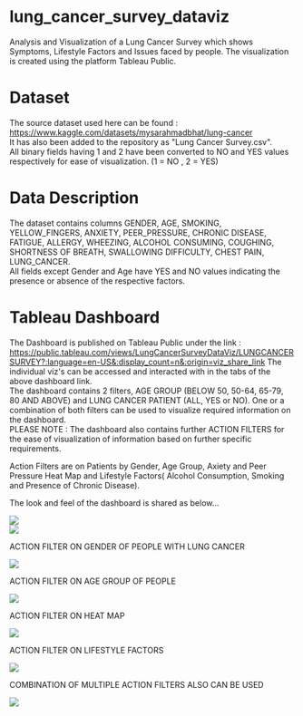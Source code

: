 # lung_cancer_survey_dataviz
Analysis and Visualization of a Lung Cancer Survey which shows Symptoms, Lifestyle Factors and Issues faced by people. The visualization is created using the platform Tableau Public.

# Dataset
The source dataset used here can be found : https://www.kaggle.com/datasets/mysarahmadbhat/lung-cancer  
It has also been added to the repository as "Lung Cancer Survey.csv".  
All binary fields having 1 and 2 have been converted to NO and YES values respectively for ease of visualization. (1 = NO , 2 = YES) 

# Data Description
The dataset contains columns GENDER, AGE,	SMOKING, YELLOW_FINGERS, ANXIETY, PEER_PRESSURE, CHRONIC DISEASE, FATIGUE, ALLERGY, WHEEZING, ALCOHOL CONSUMING, COUGHING, SHORTNESS OF BREATH, SWALLOWING DIFFICULTY, CHEST PAIN, LUNG_CANCER.  
All fields except Gender and Age have YES and NO values indicating the presence or absence of the respective factors.

# Tableau Dashboard
The Dashboard is published on Tableau Public under the link : https://public.tableau.com/views/LungCancerSurveyDataViz/LUNGCANCERSURVEY?:language=en-US&:display_count=n&:origin=viz_share_link
The individual viz's can be accessed and interacted with in the tabs of the above dashboard link.  
The dashboard contains 2 filters, AGE GROUP (BELOW 50, 50-64, 65-79, 80 AND ABOVE) and LUNG CANCER PATIENT (ALL, YES or NO). One or a combination of both filters can be used to visualize required information on the dashboard.  
PLEASE NOTE : The dashboard also contains further ACTION FILTERS for the ease of visualization of information based on further specific requirements.   

Action Filters are on Patients by Gender, Age Group, Axiety and Peer Pressure Heat Map and Lifestyle Factors( Alcohol Consumption, Smoking and Presence of Chronic Disease).

  
The look and feel of the dashboard is shared as below...   

<div class='tableauPlaceholder' id='viz1695072505257' style='position: relative'><noscript><a href='https:&#47;&#47;github.com&#47;ShinjiniShome&#47;lung_cancer_survey_dataviz'><img alt=' ' src='https:&#47;&#47;public.tableau.com&#47;static&#47;images&#47;Lu&#47;LungCancerSurveyDataViz&#47;LUNGCANCERSURVEY&#47;1_rss.png' style='border: none' /></a></noscript><object class='tableauViz'  style='display:none;'><param name='host_url' value='https%3A%2F%2Fpublic.tableau.com%2F' /> <param name='embed_code_version' value='3' /> <param name='site_root' value='' /><param name='name' value='LungCancerSurveyDataViz&#47;LUNGCANCERSURVEY' /><param name='tabs' value='yes' /><param name='toolbar' value='yes' /><param name='static_image' value='https:&#47;&#47;public.tableau.com&#47;static&#47;images&#47;Lu&#47;LungCancerSurveyDataViz&#47;LUNGCANCERSURVEY&#47;1.png' /> <param name='animate_transition' value='yes' /><param name='display_static_image' value='yes' /><param name='display_spinner' value='yes' /><param name='display_overlay' value='yes' /><param name='display_count' value='yes' /><param name='language' value='en-US' /></object></div>

<div class='tableauPlaceholder' id='viz1695074965913' style='position: relative'><noscript><a href='https:&#47;&#47;github.com&#47;ShinjiniShome&#47;lung_cancer_survey_dataviz'><img alt=' ' src='https:&#47;&#47;public.tableau.com&#47;static&#47;images&#47;5Q&#47;5QXJHZMYW&#47;1_rss.png' style='border: none' /></a></noscript><object class='tableauViz'  style='display:none;'><param name='host_url' value='https%3A%2F%2Fpublic.tableau.com%2F' /> <param name='embed_code_version' value='3' /> <param name='path' value='shared&#47;5QXJHZMYW' /> <param name='toolbar' value='yes' /><param name='static_image' value='https:&#47;&#47;public.tableau.com&#47;static&#47;images&#47;5Q&#47;5QXJHZMYW&#47;1.png' /> <param name='animate_transition' value='yes' /><param name='display_static_image' value='yes' /><param name='display_spinner' value='yes' /><param name='display_overlay' value='yes' /><param name='display_count' value='yes' /><param name='language' value='en-US' /></object></div>

ACTION FILTER ON GENDER OF PEOPLE WITH LUNG CANCER

<div class='tableauPlaceholder' id='viz1695074740351' style='position: relative'><noscript><a href='https:&#47;&#47;github.com&#47;ShinjiniShome&#47;lung_cancer_survey_dataviz'><img alt=' ' src='https:&#47;&#47;public.tableau.com&#47;static&#47;images&#47;SG&#47;SGZB3F4TX&#47;1_rss.png' style='border: none' /></a></noscript><object class='tableauViz'  style='display:none;'><param name='host_url' value='https%3A%2F%2Fpublic.tableau.com%2F' /> <param name='embed_code_version' value='3' /> <param name='path' value='shared&#47;SGZB3F4TX' /> <param name='toolbar' value='yes' /><param name='static_image' value='https:&#47;&#47;public.tableau.com&#47;static&#47;images&#47;SG&#47;SGZB3F4TX&#47;1.png' /> <param name='animate_transition' value='yes' /><param name='display_static_image' value='yes' /><param name='display_spinner' value='yes' /><param name='display_overlay' value='yes' /><param name='display_count' value='yes' /><param name='language' value='en-US' /></object></div> 


ACTION FILTER ON AGE GROUP OF PEOPLE
<div class='tableauPlaceholder' id='viz1695075046126' style='position: relative'><noscript><a href='https:&#47;&#47;github.com&#47;ShinjiniShome&#47;lung_cancer_survey_dataviz'><img alt=' ' src='https:&#47;&#47;public.tableau.com&#47;static&#47;images&#47;TK&#47;TKHWWZNKY&#47;1_rss.png' style='border: none' /></a></noscript><object class='tableauViz'  style='display:none;'><param name='host_url' value='https%3A%2F%2Fpublic.tableau.com%2F' /> <param name='embed_code_version' value='3' /> <param name='path' value='shared&#47;TKHWWZNKY' /> <param name='toolbar' value='yes' /><param name='static_image' value='https:&#47;&#47;public.tableau.com&#47;static&#47;images&#47;TK&#47;TKHWWZNKY&#47;1.png' /> <param name='animate_transition' value='yes' /><param name='display_static_image' value='yes' /><param name='display_spinner' value='yes' /><param name='display_overlay' value='yes' /><param name='display_count' value='yes' /><param name='language' value='en-US' /></object></div>


ACTION FILTER ON HEAT MAP
<div class='tableauPlaceholder' id='viz1695075095210' style='position: relative'><noscript><a href='https:&#47;&#47;github.com&#47;ShinjiniShome&#47;lung_cancer_survey_dataviz'><img alt=' ' src='https:&#47;&#47;public.tableau.com&#47;static&#47;images&#47;H6&#47;H6TN63QGX&#47;1_rss.png' style='border: none' /></a></noscript><object class='tableauViz'  style='display:none;'><param name='host_url' value='https%3A%2F%2Fpublic.tableau.com%2F' /> <param name='embed_code_version' value='3' /> <param name='path' value='shared&#47;H6TN63QGX' /> <param name='toolbar' value='yes' /><param name='static_image' value='https:&#47;&#47;public.tableau.com&#47;static&#47;images&#47;H6&#47;H6TN63QGX&#47;1.png' /> <param name='animate_transition' value='yes' /><param name='display_static_image' value='yes' /><param name='display_spinner' value='yes' /><param name='display_overlay' value='yes' /><param name='display_count' value='yes' /><param name='language' value='en-US' /></object></div>

ACTION FILTER ON LIFESTYLE FACTORS
<div class='tableauPlaceholder' id='viz1695075154060' style='position: relative'><noscript><a href='https:&#47;&#47;github.com&#47;ShinjiniShome&#47;lung_cancer_survey_dataviz'><img alt=' ' src='https:&#47;&#47;public.tableau.com&#47;static&#47;images&#47;8X&#47;8XMG5QCMD&#47;1_rss.png' style='border: none' /></a></noscript><object class='tableauViz'  style='display:none;'><param name='host_url' value='https%3A%2F%2Fpublic.tableau.com%2F' /> <param name='embed_code_version' value='3' /> <param name='path' value='shared&#47;8XMG5QCMD' /> <param name='toolbar' value='yes' /><param name='static_image' value='https:&#47;&#47;public.tableau.com&#47;static&#47;images&#47;8X&#47;8XMG5QCMD&#47;1.png' /> <param name='animate_transition' value='yes' /><param name='display_static_image' value='yes' /><param name='display_spinner' value='yes' /><param name='display_overlay' value='yes' /><param name='display_count' value='yes' /><param name='language' value='en-US' /></object></div>

COMBINATION OF MULTIPLE ACTION FILTERS ALSO CAN BE USED
<div class='tableauPlaceholder' id='viz1695075224824' style='position: relative'><noscript><a href='https:&#47;&#47;github.com&#47;ShinjiniShome&#47;lung_cancer_survey_dataviz'><img alt=' ' src='https:&#47;&#47;public.tableau.com&#47;static&#47;images&#47;75&#47;75SGF6HTW&#47;1_rss.png' style='border: none' /></a></noscript><object class='tableauViz'  style='display:none;'><param name='host_url' value='https%3A%2F%2Fpublic.tableau.com%2F' /> <param name='embed_code_version' value='3' /> <param name='path' value='shared&#47;75SGF6HTW' /> <param name='toolbar' value='yes' /><param name='static_image' value='https:&#47;&#47;public.tableau.com&#47;static&#47;images&#47;75&#47;75SGF6HTW&#47;1.png' /> <param name='animate_transition' value='yes' /><param name='display_static_image' value='yes' /><param name='display_spinner' value='yes' /><param name='display_overlay' value='yes' /><param name='display_count' value='yes' /><param name='language' value='en-US' /></object></div>

<!--
The individual components of the dashboard are as follows...

## Viz 1 : World Unemployment Rates by Year
Shows unemployment rates of all the countries in the world for a particular year that can be selected from the respective filter.
<div class='tableauPlaceholder' id='viz1694976217727' style='position: relative'><noscript><a href='https:&#47;&#47;github.com&#47;ShinjiniShome&#47;world_unemployment_dataviz'><img alt=' ' src='https:&#47;&#47;public.tableau.com&#47;static&#47;images&#47;YD&#47;YD6R2NKCX&#47;1_rss.png' style='border: none' /></a></noscript><object class='tableauViz'  style='display:none;'><param name='host_url' value='https%3A%2F%2Fpublic.tableau.com%2F' /> <param name='embed_code_version' value='3' /> <param name='path' value='shared&#47;YD6R2NKCX' /> <param name='toolbar' value='yes' /><param name='static_image' value='https:&#47;&#47;public.tableau.com&#47;static&#47;images&#47;YD&#47;YD6R2NKCX&#47;1.png' /> <param name='animate_transition' value='yes' /><param name='display_static_image' value='yes' /><param name='display_spinner' value='yes' /><param name='display_overlay' value='yes' /><param name='display_count' value='yes' /><param name='language' value='en-US' /></object></div>

## Viz 2 : Unemployment Trends by Country in All Years
Shows unemployment rates of a country over all the years from 1991 to 2021. The country name can be selected from the respective filter.
<div class='tableauPlaceholder' id='viz1694976321202' style='position: relative'><noscript><a href='https:&#47;&#47;github.com&#47;ShinjiniShome&#47;world_unemployment_dataviz'><img alt=' ' src='https:&#47;&#47;public.tableau.com&#47;static&#47;images&#47;R7&#47;R7WDC5QM7&#47;1_rss.png' style='border: none' /></a></noscript><object class='tableauViz'  style='display:none;'><param name='host_url' value='https%3A%2F%2Fpublic.tableau.com%2F' /> <param name='embed_code_version' value='3' /> <param name='path' value='shared&#47;R7WDC5QM7' /> <param name='toolbar' value='yes' /><param name='static_image' value='https:&#47;&#47;public.tableau.com&#47;static&#47;images&#47;R7&#47;R7WDC5QM7&#47;1.png' /> <param name='animate_transition' value='yes' /><param name='display_static_image' value='yes' /><param name='display_spinner' value='yes' /><param name='display_overlay' value='yes' /><param name='display_count' value='yes' /><param name='language' value='en-US' /></object></div>

## Viz 3 : Unemployment Rates by Country and Year
Shows unemployment rate of a country in a particular year. Both the filters impact this viz.
<div class='tableauPlaceholder' id='viz1694976516509' style='position: relative'><noscript><a href='https:&#47;&#47;github.com&#47;ShinjiniShome&#47;world_unemployment_dataviz'><img alt=' ' src='https:&#47;&#47;public.tableau.com&#47;static&#47;images&#47;N7&#47;N7524WXWP&#47;1_rss.png' style='border: none' /></a></noscript><object class='tableauViz'  style='display:none;'><param name='host_url' value='https%3A%2F%2Fpublic.tableau.com%2F' /> <param name='embed_code_version' value='3' /> <param name='path' value='shared&#47;N7524WXWP' /> <param name='toolbar' value='yes' /><param name='static_image' value='https:&#47;&#47;public.tableau.com&#47;static&#47;images&#47;N7&#47;N7524WXWP&#47;1.png' /> <param name='animate_transition' value='yes' /><param name='display_static_image' value='yes' /><param name='display_spinner' value='yes' /><param name='display_overlay' value='yes' /><param name='display_count' value='yes' /><param name='language' value='en-US' /></object></div>

## Viz 4 : Unemployment Rates by Country Condition
Compares the unemployment rates of country categories in a particular year.
<div class='tableauPlaceholder' id='viz1694976621459' style='position: relative'><noscript><a href='https:&#47;&#47;github.com&#47;ShinjiniShome&#47;world_unemployment_dataviz'><img alt=' ' src='https:&#47;&#47;public.tableau.com&#47;static&#47;images&#47;R5&#47;R5SBRHNDR&#47;1_rss.png' style='border: none' /></a></noscript><object class='tableauViz'  style='display:none;'><param name='host_url' value='https%3A%2F%2Fpublic.tableau.com%2F' /> <param name='embed_code_version' value='3' /> <param name='path' value='shared&#47;R5SBRHNDR' /> <param name='toolbar' value='yes' /><param name='static_image' value='https:&#47;&#47;public.tableau.com&#47;static&#47;images&#47;R5&#47;R5SBRHNDR&#47;1.png' /> <param name='animate_transition' value='yes' /><param name='display_static_image' value='yes' /><param name='display_spinner' value='yes' /><param name='display_overlay' value='yes' /><param name='display_count' value='yes' /><param name='language' value='en-US' /></object></div>
-->
